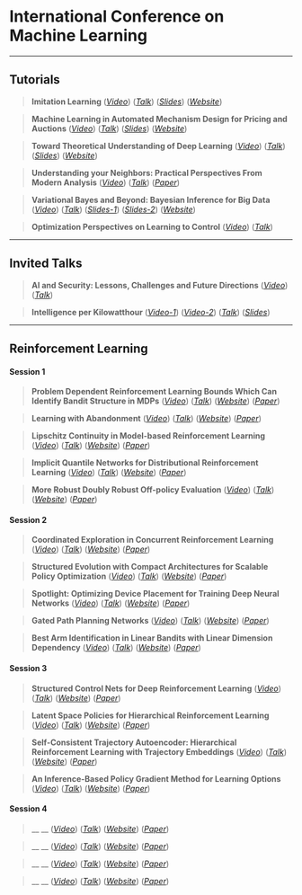 # International Conference on Machine Learning

---

## Tutorials

>__Imitation Learning__ (*[Video](https://youtu.be/bc7Sthw0B5Q)*) (*[Talk](https://icml.cc/Conferences/2018/Schedule?showEvent=1863)*) (*[Slides](https://drive.google.com/file/d/12QdNmMll-bGlSWnm8pmD_TawuRN7xagX/view)*) (*[Website](https://sites.google.com/view/icml2018-imitation-learning/)*)


>__Machine Learning in Automated Mechanism Design for Pricing and Auctions__ (*[Video](https://youtu.be/DQAMTsxlHTo)*) (*[Talk](https://icml.cc/Conferences/2018/Schedule?showEvent=1856)*) (*[Slides](https://sites.google.com/view/amdtutorial#h.p_uNPVZQSrvInu)*) (*[Website](https://sites.google.com/view/amdtutorial)*)


>__Toward Theoretical Understanding of Deep Learning__ (*[Video](https://youtu.be/KDRN-FyyqK0)*) (*[Talk](https://icml.cc/Conferences/2018/Schedule?showEvent=1864)*) (*[Slides](https://www.dropbox.com/s/qonozmne0x4x2r3/deepsurveyICML18final.pptx?dl=0)*) (*[Website](http://unsupervised.cs.princeton.edu/deeplearningtutorial.html)*)


>__Understanding your Neighbors: Practical Perspectives From Modern Analysis__ (*[Video](https://youtu.be/i2bt4vt908g)*) (*[Talk](https://icml.cc/Conferences/2018/Schedule?showEvent=1861)*) (*[Paper](https://samory.princeton.edu/Documents/ICML-kNN-Tutorial.pdf)*)


>__Variational Bayes and Beyond: Bayesian Inference for Big Data__ (*[Video](https://youtu.be/DYRK0-_K2UU)*) (*[Talk](https://icml.cc/Conferences/2018/Schedule?showEvent=1858)*) (*[Slides-1](http://www.tamarabroderick.com/files/broderick_tutorial_2018_icml_part_i.pdf)*) (*[Slides-2](http://www.tamarabroderick.com/files/broderick_tutorial_2018_icml_part_ii.pdf)*) (*[Website](http://www.tamarabroderick.com/tutorial_2018_icml.html)*)


>__Optimization Perspectives on Learning to Control__ (*[Video](https://youtu.be/hYw_qhLUE0o)*) (*[Talk](https://icml.cc/Conferences/2018/Schedule?showEvent=1857)*)


---


## Invited Talks


>__AI and Security: Lessons, Challenges and Future Directions__ (*[Video](https://youtu.be/dcEo2r7_V44)*) (*[Talk](https://icml.cc/Conferences/2018/Schedule?showEvent=1865)*)


>__Intelligence per Kilowatthour__ (*[Video-1](https://youtu.be/7QhkvG4MUbk)*) (*[Video-2](https://youtu.be/vzoTh0ZAUAk)*) (*[Talk](https://icml.cc/Conferences/2018/Schedule?showEvent=1866)*) (*[Slides](https://media.nips.cc/Conferences/ICML2018/EventMedia/1866-ICML2018-Welling.pptx)*)


---

## Reinforcement Learning

#### Session 1

>__Problem Dependent Reinforcement Learning Bounds Which Can Identify Bandit Structure in MDPs__ (*[Video](https://youtu.be/SfdGU8HpMcc?t=195)*) (*[Talk](https://icml.cc/Conferences/2018/Schedule?showEvent=2550)*) (*[Website](http://proceedings.mlr.press/v80/zanette18a.html)*) (*[Paper](http://proceedings.mlr.press/v80/zanette18a/zanette18a.pdf)*)


>__Learning with Abandonment__ (*[Video](https://youtu.be/SfdGU8HpMcc?t=1300)*) (*[Talk](https://icml.cc/Conferences/2018/Schedule?showEvent=2551)*) (*[Website](http://proceedings.mlr.press/v80/schmit18a.html)*) (*[Paper](http://proceedings.mlr.press/v80/schmit18a/schmit18a.pdf)*)


>__Lipschitz Continuity in Model-based Reinforcement Learning__ (*[Video](https://youtu.be/SfdGU8HpMcc?t=1881)*) (*[Talk]()*) (*[Website](http://proceedings.mlr.press/v80/asadi18a.html)*) (*[Paper](http://proceedings.mlr.press/v80/asadi18a/asadi18a.pdf)*)


>__Implicit Quantile Networks for Distributional Reinforcement Learning__ (*[Video](https://youtu.be/SfdGU8HpMcc?t=2505)*) (*[Talk](https://icml.cc/Conferences/2018/Schedule?showEvent=2553)*) (*[Website](http://proceedings.mlr.press/v80/dabney18a.html)*) (*[Paper](http://proceedings.mlr.press/v80/dabney18a/dabney18a.pdf)*)


>__More Robust Doubly Robust Off-policy Evaluation__ (*[Video](https://youtu.be/SfdGU8HpMcc?t=3165)*) (*[Talk](https://icml.cc/Conferences/2018/Schedule?showEvent=2554)*) (*[Website](http://proceedings.mlr.press/v80/farajtabar18a.html)*) (*[Paper](http://proceedings.mlr.press/v80/farajtabar18a/farajtabar18a.pdf)*)

#### Session 2

>__Coordinated Exploration in Concurrent Reinforcement Learning__ (*[Video](https://youtu.be/8rTLD_MQyog?t=288)*) (*[Talk](https://icml.cc/Conferences/2018/Schedule?showEvent=2604)*) (*[Website](http://proceedings.mlr.press/v80/dimakopoulou18a.html)*) (*[Paper](http://proceedings.mlr.press/v80/dimakopoulou18a/dimakopoulou18a.pdf)*)


>__Structured Evolution with Compact Architectures for Scalable Policy Optimization__ (*[Video](https://youtu.be/8rTLD_MQyog?t=1492)*) (*[Talk](https://icml.cc/Conferences/2018/Schedule?showEvent=2605)*) (*[Website](http://proceedings.mlr.press/v80/choromanski18a.html)*) (*[Paper](http://proceedings.mlr.press/v80/choromanski18a/choromanski18a.pdf)*)


>__Spotlight: Optimizing Device Placement for Training Deep Neural Networks__ (*[Video](https://youtu.be/8rTLD_MQyog?t=2019)*) (*[Talk](https://icml.cc/Conferences/2018/Schedule?showEvent=2606)*) (*[Website](http://proceedings.mlr.press/v80/gao18a.html)*) (*[Paper](http://proceedings.mlr.press/v80/gao18a/gao18a.pdf)*)


>__Gated Path Planning Networks__ (*[Video](https://youtu.be/8rTLD_MQyog?t=2635)*) (*[Talk](https://icml.cc/Conferences/2018/Schedule?showEvent=2607)*) (*[Website](http://proceedings.mlr.press/v80/lee18c.html)*) (*[Paper](http://proceedings.mlr.press/v80/lee18c/lee18c.pdf)*)


>__Best Arm Identification in Linear Bandits with Linear Dimension Dependency__ (*[Video](https://youtu.be/8rTLD_MQyog?t=3279)*) (*[Talk](https://icml.cc/Conferences/2018/Schedule?showEvent=2608)*) (*[Website](http://proceedings.mlr.press/v80/tao18a.html)*) (*[Paper](http://proceedings.mlr.press/v80/tao18a/tao18a.pdf)*)


#### Session 3


>__Structured Control Nets for Deep Reinforcement Learning__ (*[Video](https://youtu.be/8rTLD_MQyog?t=3852)*) (*[Talk](https://icml.cc/Conferences/2018/Schedule?showEvent=2657)*) (*[Website](http://proceedings.mlr.press/v80/srouji18a.html)*) (*[Paper](http://proceedings.mlr.press/v80/srouji18a/srouji18a.pdf)*)


>__Latent Space Policies for Hierarchical Reinforcement Learning__ (*[Video](https://youtu.be/8rTLD_MQyog?t=4966)*) (*[Talk](https://icml.cc/Conferences/2018/Schedule?showEvent=2658)*) (*[Website](http://proceedings.mlr.press/v80/haarnoja18a.html)*) (*[Paper](http://proceedings.mlr.press/v80/haarnoja18a/haarnoja18a.pdf)*)


>__Self-Consistent Trajectory Autoencoder: Hierarchical Reinforcement Learning with Trajectory Embeddings__ (*[Video](https://youtu.be/8rTLD_MQyog?t=6118)*) (*[Talk](https://icml.cc/Conferences/2018/Schedule?showEvent=2659)*) (*[Website](http://proceedings.mlr.press/v80/co-reyes18a.html)*) (*[Paper](http://proceedings.mlr.press/v80/co-reyes18a/co-reyes18a.pdf)*)


>__An Inference-Based Policy Gradient Method for Learning Options__ (*[Video](https://youtu.be/8rTLD_MQyog?t=6756)*) (*[Talk](https://icml.cc/Conferences/2018/Schedule?showEvent=2660)*) (*[Website](http://proceedings.mlr.press/v80/smith18a.html)*) (*[Paper](http://proceedings.mlr.press/v80/smith18a/smith18a.pdf)*)


#### Session 4


>__ __ (*[Video]()*) (*[Talk]()*) (*[Website]()*) (*[Paper]()*)


>__ __ (*[Video]()*) (*[Talk]()*) (*[Website]()*) (*[Paper]()*)


>__ __ (*[Video]()*) (*[Talk]()*) (*[Website]()*) (*[Paper]()*)


>__ __ (*[Video]()*) (*[Talk]()*) (*[Website]()*) (*[Paper]()*)



